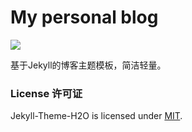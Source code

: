 # My personal blog

[![](https://img.shields.io/badge/visit-tingsven.com-ff69b4.svg)](https://tingsven.com)

基于Jekyll的博客主题模板，简洁轻量。

### License 许可证

Jekyll-Theme-H2O is licensed under [MIT](https://github.com/kaeyleo/jekyll-theme-H2O/blob/master/LICENSE).
